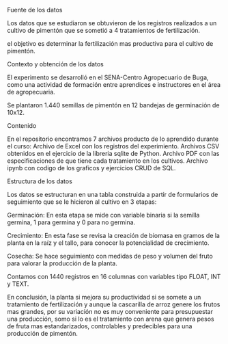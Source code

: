 Fuente de los datos

Los datos que se estudiaron se obtuvieron de los registros realizados a un cultivo de pimentón que se sometió a 4 tratamientos de fertilización.

el objetivo es determinar la fertilización mas productiva para el cultivo de pimentón.

Contexto y obtención de los datos

El experimento se desarrolló en el SENA-Centro Agropecuario de Buga, como una actividad de formación entre aprendices e instructores en el área de agropecuaria.

Se plantaron 1.440 semillas de pimentón en 12 bandejas de germinación de 10x12.

Contenido

En el repositorio encontramos 7 archivos producto de lo aprendido durante el curso:
Archivo de Excel con los registros del experimiento.
Archivos CSV obtenidos en el ejercicio de la libreria sqlite de Python.
Archivo PDF con las especificaciones de que tiene cada tratamiento en los cultivos.
Archivo ipynb con codigo de los graficos y ejercicios CRUD de SQL.

Estructura de los datos

Los datos se estructuran en una tabla construida a partir de formularios de seguimiento que se le hicieron al cultivo en 3 etapas:

Germinación: En esta etapa se mide con variable binaria si la semilla germina, 1 para germina y 0 para no germina.

Crecimiento: En esta fase se revisa la creación de biomasa en gramos de la planta en la raíz y el tallo, para conocer la potencialidad de crecimiento.

Cosecha: Se hace seguimiento con medidas de peso y volumen del fruto para valorar la producción de la planta.

Contamos con 1440 registros en 16 columnas con variables tipo FLOAT, INT y TEXT. 

En conclusión, la planta si mejora su productividad si se somete a un tratamiento de fertilización y aunque la cascarilla de arroz genere los frutos mas grandes, por su variación no es muy conveniente para presupuestar una producción, somo si lo es el tratamiento con arena que genera pesos de fruta mas estandarizados, controlables y predecibles para una producción de pimentón.
